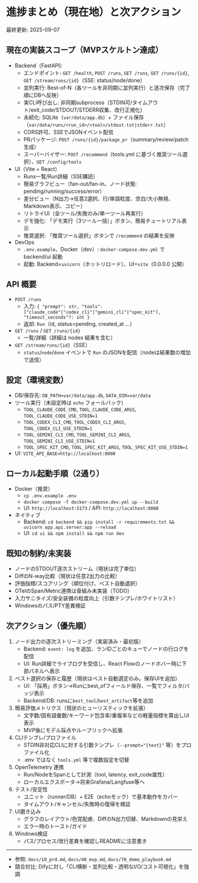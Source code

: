 # 進捗まとめ（現在地）と次アクション

最終更新: 2025-09-07

## 現在の実装スコープ（MVPスケルトン達成）
- Backend（FastAPI）
  - エンドポイント: `GET /health`, `POST /runs`, `GET /runs`, `GET /runs/{id}`, `GET /stream/runs/{id}`（SSE: status/node/done）
  - 並列実行: Best-of-N（各ツールを非同期に並列実行）と逐次保存（完了順にDBへ反映）
  - 実CLI呼び出し: 非同期subprocess（STDIN可/タイムアウト/exit_code/STDOUT/STDERR収集、改行正規化）
  - 永続化: SQLite（`var/data/app.db`）+ ファイル保存（`var/data/runs/<run_id>/<tool>/stdout.txt|stderr.txt`）
  - CORS許可、SSEでJSONイベント配信
  - PRパッケージ: `POST /runs/{id}/package_pr`（summary/review/patch 生成）
  - スーパーバイザー: `POST /recommend`（tools.yml に基づく推奨ツール選択）、`GET /config/tools`
- UI（Vite + React）
  - Runs一覧/Run詳細（SSE購読）
  - 簡易グラフビュー（fan-out/fan-in、ノード状態: pending/running/success/error）
  - 差分ビュー（N出力→任意2選択、行/単語粒度、空白/大小無視、Markdown表示、コピー）
  - リトライUI（全ツール/失敗のみ/単一ツール再実行）
  - デモ強化: 「デモ実行（3ツール一括）」ボタン、簡易チュートリアル表示
  - 推奨選択: 「推奨ツール選択」ボタンで `/recommend` の結果を反映
- DevOps
  - `.env.example`、Docker（dev）: `docker-compose.dev.yml` で backend/ui 起動
  - 起動: Backend=`uvicorn`（ホットリロード）、UI=`vite`（0.0.0.0 公開）

## API 概要
- `POST /runs`
  - 入力: `{ "prompt": str, "tools": ["claude_code"|"codex_cli"|"gemini_cli"|"spec_kit"], "timeout_seconds"?: int }`
  - 返却: `Run`（id, status=pending, created_at ...）
- `GET /runs` / `GET /runs/{id}`
  - 一覧/詳細（詳細は nodes 結果を含む）
- `GET /stream/runs/{id}`（SSE）
  - `status`/`node`/`done` イベントで `Run` のJSONを配信（nodeは結果数の増加で送信）

## 設定（環境変数）
- DB/保存先: `DB_PATH=var/data/app.db`, `DATA_DIR=var/data`
- ツール実行（未設定時は `echo` フォールバック）
  - `TOOL_CLAUDE_CODE_CMD`, `TOOL_CLAUDE_CODE_ARGS`, `TOOL_CLAUDE_CODE_USE_STDIN=1`
  - `TOOL_CODEX_CLI_CMD`,  `TOOL_CODEX_CLI_ARGS`,  `TOOL_CODEX_CLI_USE_STDIN=1`
  - `TOOL_GEMINI_CLI_CMD`, `TOOL_GEMINI_CLI_ARGS`, `TOOL_GEMINI_CLI_USE_STDIN=1`
  - `TOOL_SPEC_KIT_CMD`,  `TOOL_SPEC_KIT_ARGS`,  `TOOL_SPEC_KIT_USE_STDIN=1`
- UI: `VITE_API_BASE=http://localhost:8000`

## ローカル起動手順（2通り）
- Docker（推奨）
  - `cp .env.example .env`
  - `docker compose -f docker-compose.dev.yml up --build`
  - UI: `http://localhost:5173` / API: `http://localhost:8000`
- ネイティブ
  - Backend: `cd backend && pip install -r requirements.txt && uvicorn app.api.server:app --reload`
  - UI: `cd ui && npm install && npm run dev`

## 既知の制約/未実装
- ノードのSTDOUT逐次ストリーム（現状は完了単位）
- DiffのN-way比較（現状は任意2出力の比較）
- 評価指標/スコアリング（順位付け、ベスト自動選択）
- OTelのSpan/Metric連携は骨組み未実装（TODO）
- 入力サニタイズ/安全装備の粒度向上（引数テンプレ/ホワイトリスト）
- Windowsのパス/PTY差異検証

## 次アクション（優先順）
1. ノード出力の逐次ストリーミング（実装済み・最初版）
   - Backend: `event: log` を追加、ランIDごとのキューでノードの行ログを配信
   - UI: Run詳細でライブログを受信し、React Flowのノードホバー時に下部パネルへ表示
2. ベスト選択の保存と履歴（現状はベスト自動選定のみ。保存UIを追加）
   - UI: 「採用」ボタン→Runにbest_ofフィールド保存、一覧でフィルタ/バッジ表示
   - Backend/DB: runsに`best_tool`/`best_artifact`等を追加
3. 簡易評価メトリクス（現状のヒューリスティックを拡張）
   - 文字数/固有語彙数/キーワード包含率/重複率などの軽量指標を算出しUI表示
   - MVP後にモデル採点やルーブリックへ拡張
4. CLIテンプレ/プロファイル
   - STDIN非対応CLIに対する引数テンプレ（`--prompt="{text}"` 等）をプロファイル化
   - .env ではなく `tools.yml` 等で複数設定を切替
5. OpenTelemetry 連携
   - Run/NodeをSpanとして計測（tool, latency, exit_code属性）
   - ローカルエクスポータ→将来Grafana/Langfuse等へ
6. テスト/安定性
   - ユニット（runner/DB）+ E2E（echoモック）で基本動作をカバー
   - タイムアウト/キャンセル/失敗時の復帰を検証
7. UI磨き込み
   - グラフのレイアウト/色覚配慮、DiffのN出力切替、Markdownの見栄え
   - エラー時のトースト/ガイド
8. Windows検証
   - パス/プロセス/改行差異を確認しREADMEに注意書き

---
- 参照: `docs/10_prd.md`, `docs/40_mvp.md`, `docs/70_demo_playbook.md`
- 競合対比: Difyに対し「CLI横断・並列比較・透明なI/O/コスト可視化」を強調
